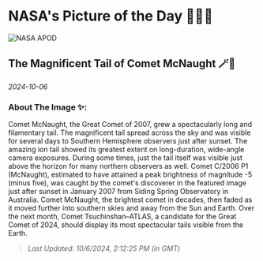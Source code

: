 
# NASA's Picture of the Day 🧑‍🚀💫

  ![NASA APOD](https://apod.nasa.gov/apod/image/2410/comet_mcnaught_960.jpg)
  
  ## The Magnificent Tail of Comet McNaught 🪄🌌
  
  _2024-10-06_
  
  ### About The Image ✨: 
  
  Comet McNaught, the Great Comet of 2007, grew a spectacularly long and filamentary tail.  The magnificent tail spread across the sky and was visible for several days to Southern Hemisphere observers just after sunset.  The amazing ion tail showed its greatest extent on long-duration, wide-angle camera exposures.  During some times, just the tail itself was visible just above the horizon for many northern observers as well. Comet C/2006 P1 (McNaught), estimated to have attained a peak brightness of  magnitude -5 (minus five), was caught by the comet's discoverer in the featured image just after sunset in January 2007 from Siding Spring Observatory in Australia. Comet McNaught, the brightest comet in decades, then  faded as it moved further into southern skies and away from the Sun and Earth. Over the next month, Comet Tsuchinshan–ATLAS, a candidate for the Great Comet of 2024, should display its most spectacular tails  visible from the Earth.
  
  
  
  > _Last Updated: 10/6/2024, 2:12:25 PM (in GMT)_
  